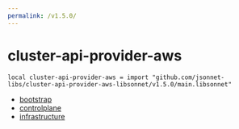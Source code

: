 ```yaml
---
permalink: /v1.5.0/
---
```


# cluster-api-provider-aws

```jsonnet
local cluster-api-provider-aws = import "github.com/jsonnet-libs/cluster-api-provider-aws-libsonnet/v1.5.0/main.libsonnet"
```



* [bootstrap](bootstrap/index.md)
* [controlplane](controlplane/index.md)
* [infrastructure](infrastructure/index.md)